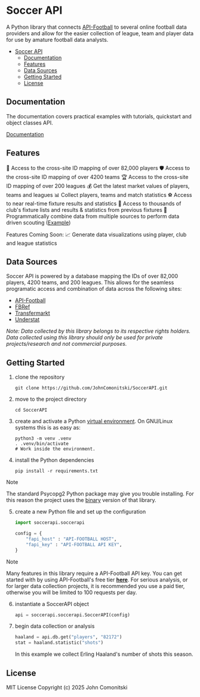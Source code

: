 # Soccer API

A Python library that connects [API-Football](https://www.api-football.com/)
to several online football data providers and allow for the easier collection
of league, team and player data for use by amature football data analysts.

<!--TOC-->

- [Soccer API](#soccer-api)
  - [Documentation](#documentation)
  - [Features](#features)
  - [Data Sources](#data-sources)
  - [Getting Started](#getting-started)
  - [License](#license)

<!--TOC-->

## Documentation

The documentation covers practical examples with tutorials, quickstart and
object classes API.

[Documentation](http://johncomonitski.com/soccerapi/docs)

## Features

🏃 Access to the cross-site ID mapping of over 82,000 players
🛡️ Access to the cross-site ID mapping of over 4200 teams
🏆 Access to the cross-site ID mapping of over 200 leagues
💰 Get the latest market values of players, teams and leagues 
📊 Collect players, teams and match statistics
⚽ Access to near real-time fixture results and statistics
📅 Access to thousands of club's fixture lists and results & statistics from previous fixtures
🔎 Programmatically combine data from multiple sources to perform data driven scouting ([Example](https://medium.com/@johncomonitski/data-driven-scouting-with-python-and-soccer-api-88570c59f592))
 
Features Coming Soon:
📈 Generate data visualizations using player, club and league statistics

## Data Sources

Soccer API is powered by a database mapping the IDs of over 82,000 players,
4200 teams, and 200 leagues. This allows for the seamless programatic access
and combination of data across the following sites:

- [API-Football](https://www.api-football.com/)
- [FBRef](https://fbref.com)
- [Transfermarkt](https://www.transfermarkt.com/)
- [Understat](https://understat.com/)

*Note: Data collected by this library belongs to its respective rights holders. Data collected using this library should only be used for private projects/research and not commercial purposes.*

## Getting Started

1. clone the repository

   ```shell
   git clone https://github.com/JohnComonitski/SoccerAPI.git
   ```

2. move to the project directory

   ```shell
   cd SoccerAPI
   ```

3. create and activate a Python
   [virtual environment](https://docs.python.org/3/library/venv.html#creating-virtual-environments).
   On GNU/Linux systems this is as easy as:

   ```shell
   python3 -m venv .venv
   . .venv/bin/activate
   # Work inside the environment.
   ```

4. install the Python dependencies

   ```shell
   pip install -r requirements.txt
   ```

> [!NOTE]
> The standard Psycopg2 Python package may give you trouble installing. For
> this reason the project uses the [binary](https://pypi.org/project/psycopg2-binary/)
> version of that library.

5. create a new Python file and set up the configuration

   ```python
   import soccerapi.soccerapi

   config = {
       "fapi_host" : "API-FOOTBALL HOST",
       "fapi_key" : "API-FOOTBALL API KEY",
   }
   ```

> [!NOTE]
> Many features in this library require a API-Football API key. You can get
> started with by using API-Football's free tier
> **[here](https://www.api-football.com/pricing)**.
> For serious analysis, or for larger data collection projects, it is
> recommended you use a paid tier, otherwise you will be limited to 100
> requests per day.

6. instantiate a SoccerAPI object

   ```python
   api = soccerapi.soccerapi.SoccerAPI(config)
   ```

7. begin data collection or analysis

   ```python
   haaland = api.db.get("players", "82172")
   stat = haaland.statistic("shots")
   ```

   In this example we collect Erling Haaland's number of shots this season.

## License

MIT License
Copyright (c) 2025 John Comonitski

